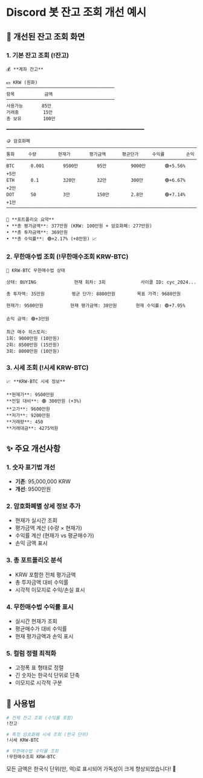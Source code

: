 # Discord 봇 잔고 조회 개선 예시

## 🏦 개선된 잔고 조회 화면

### 1. 기본 잔고 조회 (!잔고)

```
💰 **계좌 잔고**

💵 KRW (원화)
────────────────────────────────────────
항목           금액
────────────────────────────────────────
사용가능       85만
거래중         15만
총 보유        100만

━━━━━━━━━━━━━━━━━━━━━━━━━━━━━━━━━━━━━━━━━━━━━━━━━━━

🪙 암호화폐
─────────────────────────────────────────────────────────────────────────────────────
통화     수량        현재가       평가금액      평균단가     수익률        손익
─────────────────────────────────────────────────────────────────────────────────────
BTC      0.001       9500만       95만         9000만       🟢+5.56%     +5만
ETH      0.1         320만        32만         300만        🟢+6.67%     +2만
DOT      50          3만          150만        2.8만        🟢+7.14%     +1만
─────────────────────────────────────────────────────────────────────────────────────

💎 **포트폴리오 요약**
• **총 평가금액**: 377만원 (KRW: 100만원 + 암호화폐: 277만원)
• **총 투자금액**: 369만원
• **총 수익률**: 🟢+2.17% (+8만원) 📈
```

### 2. 무한매수법 조회 (!무한매수조회 KRW-BTC)

```
🔄 KRW-BTC 무한매수법 상태

상태: BUYING              현재 회차: 3회             사이클 ID: cyc_2024...

총 투자액: 35만원          평균 단가: 8800만원        목표 가격: 9680만원

현재가: 9500만원          현재 평가금액: 38만원       현재 수익률: 🟢+7.95%

손익 금액: 🟢+3만원

최근 매수 히스토리:
1회: 9000만원 (10만원)
2회: 8500만원 (15만원)
3회: 8000만원 (10만원)
```

### 3. 시세 조회 (!시세 KRW-BTC)

```
📈 **KRW-BTC 시세 정보**

**현재가**: 9500만원
**전일 대비**: 🟢 300만원 (+3%)
**고가**: 9600만원
**저가**: 9200만원
**거래량**: 450
**거래대금**: 4275억원
```

## ✨ 주요 개선사항

### 1. 숫자 표기법 개선
- **기존**: 95,000,000 KRW
- **개선**: 9500만원

### 2. 암호화폐별 상세 정보 추가
- 현재가 실시간 조회
- 평가금액 계산 (수량 × 현재가)
- 수익률 계산 (현재가 vs 평균매수가)
- 손익 금액 표시

### 3. 총 포트폴리오 분석
- KRW 포함한 전체 평가금액
- 총 투자금액 대비 수익률
- 시각적 이모지로 수익/손실 표시

### 4. 무한매수법 수익률 표시
- 실시간 현재가 조회
- 평균매수가 대비 수익률
- 현재 평가금액과 손익 표시

### 5. 컬럼 정렬 최적화
- 고정폭 표 형태로 정렬
- 긴 숫자는 한국식 단위로 단축
- 이모지로 시각적 구분

## 📱 사용법

```bash
# 전체 잔고 조회 (수익률 포함)
!잔고

# 특정 암호화폐 시세 조회 (한국 단위)
!시세 KRW-BTC

# 무한매수법 수익률 조회
!무한매수조회 KRW-BTC
```

모든 금액은 한국식 단위(만, 억)로 표시되어 가독성이 크게 향상되었습니다! 💫

